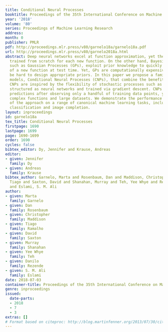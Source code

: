 ```yaml
---
title: Conditional Neural Processes
booktitle: Proceedings of the 35th International Conference on Machine Learning
year: '2018'
volume: '80'
series: Proceedings of Machine Learning Research
address: 
month: 0
publisher: PMLR
pdf: http://proceedings.mlr.press/v80/garnelo18a/garnelo18a.pdf
url: http://proceedings.mlr.press/v80/garnelo2018a.html
abstract: Deep neural networks excel at function approximation, yet they are typically
  trained from scratch for each new function. On the other hand, Bayesian methods,
  such as Gaussian Processes (GPs), exploit prior knowledge to quickly infer the shape
  of a new function at test time. Yet, GPs are computationally expensive, and it can
  be hard to design appropriate priors. In this paper we propose a family of neural
  models, Conditional Neural Processes (CNPs), that combine the benefits of both.
  CNPs are inspired by the flexibility of stochastic processes such as GPs, but are
  structured as neural networks and trained via gradient descent. CNPs make accurate
  predictions after observing only a handful of training data points, yet scale to
  complex functions and large datasets. We demonstrate the performance and versatility
  of the approach on a range of canonical machine learning tasks, including regression,
  classification and image completion.
layout: inproceedings
id: garnelo18a
tex_title: Conditional Neural Processes
firstpage: 1690
lastpage: 1699
page: 1690-1699
order: 1690
cycles: false
bibtex_editor: Dy, Jennifer and Krause, Andreas
editor:
- given: Jennifer
  family: Dy
- given: Andreas
  family: Krause
bibtex_author: Garnelo, Marta and Rosenbaum, Dan and Maddison, Christopher and Ramalho,
  Tiago and Saxton, David and Shanahan, Murray and Teh, Yee Whye and Rezende, Danilo
  and Eslami, S. M. Ali
author:
- given: Marta
  family: Garnelo
- given: Dan
  family: Rosenbaum
- given: Christopher
  family: Maddison
- given: Tiago
  family: Ramalho
- given: David
  family: Saxton
- given: Murray
  family: Shanahan
- given: Yee Whye
  family: Teh
- given: Danilo
  family: Rezende
- given: S. M. Ali
  family: Eslami
date: 2018-07-03
container-title: Proceedings of the 35th International Conference on Machine Learning
genre: inproceedings
issued:
  date-parts:
  - 2018
  - 7
  - 3
extras: []
# Format based on citeproc: http://blog.martinfenner.org/2013/07/30/citeproc-yaml-for-bibliographies/
---
```

